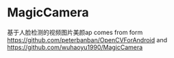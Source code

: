 # MagicCamera
基于人脸检测的视频图片美颜ap
comes from  form https://github.com/peterbanban/OpenCVForAndroid and https://github.com/wuhaoyu1990/MagicCamera
